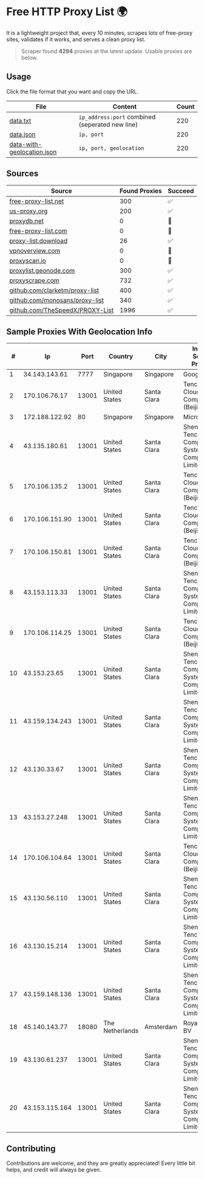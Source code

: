 
# Free HTTP Proxy List 🌍

It is a lightweight project that, every 10 minutes, scrapes lots of free-proxy sites, validates if it works, and serves a clean proxy list.


> Scraper found **4294** proxies at the latest update. Usable proxies are below.

## Usage

Click the file format that you want and copy the URL.


|File|Content|Count|
|----|-------|-----|
|[data.txt](https://raw.githubusercontent.com/themiralay/Proxy-List-World/master/data.txt)|`ip_address:port` combined (seperated new line)|220|
|[data.json](https://raw.githubusercontent.com/themiralay/Proxy-List-World/master/data.json)|`ip, port`|220|
|[data-with-geolocation.json](https://raw.githubusercontent.com/themiralay/Proxy-List-World/master/data-with-geolocation.json)|`ip, port, geolocation`|220|

## Sources

|Source|Found Proxies|Succeed|
|------|-------------|-------|
|[free-proxy-list.net](https://free-proxy-list.net)|300|✅|
|[us-proxy.org](https://www.us-proxy.org)|200|✅|
|[proxydb.net](http://proxydb.net)|0|🚫|
|[free-proxy-list.com](https://free-proxy-list.com/?page=&port=&type%5B%5D=http&type%5B%5D=https&up_time=0&search=Search)|0|🚫|
|[proxy-list.download](https://www.proxy-list.download/HTTP)|26|✅|
|[vpnoverview.com](https://vpnoverview.com/privacy/anonymous-browsing/free-proxy-servers)|0|🚫|
|[proxyscan.io](https://www.proxyscan.io)|0|🚫|
|[proxylist.geonode.com](https://proxylist.geonode.com/api/proxy-list?limit=300&page=1&sort_by=lastChecked&sort_type=desc&protocols=http,https)|300|✅|
|[proxyscrape.com](https://api.proxyscrape.com/v2/?request=displayproxies&protocol=http&timeout=10000&country=all&ssl=all&anonymity=all)|732|✅|
|[github.com/clarketm/proxy-list](https://raw.githubusercontent.com/clarketm/proxy-list/master/proxy-list-raw.txt)|400|✅|
|[github.com/monosans/proxy-list](https://raw.githubusercontent.com/monosans/proxy-list/main/proxies/http.txt)|340|✅|
|[github.com/TheSpeedX/PROXY-List](https://raw.githubusercontent.com/TheSpeedX/PROXY-List/master/http.txt)|1996|✅|


## Sample Proxies With Geolocation Info

|#|Ip|Port|Country|City|Internet Service Provider|
|-|--|----|-------|----|-------------------------|
|1|34.143.143.61|7777|Singapore|Singapore|Google LLC|
|2|170.106.76.17|13001|United States|Santa Clara|Tencent Cloud Computing (Beijing) Co|
|3|172.188.122.92|80|Singapore|Singapore|Microsoft|
|4|43.135.180.61|13001|United States|Santa Clara|Shenzhen Tencent Computer Systems Company Limited|
|5|170.106.135.2|13001|United States|Santa Clara|Tencent Cloud Computing (Beijing) Co|
|6|170.106.151.90|13001|United States|Santa Clara|Tencent Cloud Computing (Beijing) Co|
|7|170.106.150.81|13001|United States|Santa Clara|Tencent Cloud Computing (Beijing) Co|
|8|43.153.113.33|13001|United States|Santa Clara|Shenzhen Tencent Computer Systems Company Limited|
|9|170.106.114.25|13001|United States|Santa Clara|Tencent Cloud Computing (Beijing) Co|
|10|43.153.23.65|13001|United States|Santa Clara|Shenzhen Tencent Computer Systems Company Limited|
|11|43.159.134.243|13001|United States|Santa Clara|Shenzhen Tencent Computer Systems Company Limited|
|12|43.130.33.67|13001|United States|Santa Clara|Shenzhen Tencent Computer Systems Company Limited|
|13|43.153.27.248|13001|United States|Santa Clara|Shenzhen Tencent Computer Systems Company Limited|
|14|170.106.104.64|13001|United States|Santa Clara|Tencent Cloud Computing (Beijing) Co|
|15|43.130.56.110|13001|United States|Santa Clara|Shenzhen Tencent Computer Systems Company Limited|
|16|43.130.15.214|13001|United States|Santa Clara|Shenzhen Tencent Computer Systems Company Limited|
|17|43.159.148.136|13001|United States|Santa Clara|Shenzhen Tencent Computer Systems Company Limited|
|18|45.140.143.77|18080|The Netherlands|Amsterdam|RoyaleHosting BV|
|19|43.130.61.237|13001|United States|Santa Clara|Shenzhen Tencent Computer Systems Company Limited|
|20|43.153.115.164|13001|United States|Santa Clara|Shenzhen Tencent Computer Systems Company Limited|



## Contributing

Contributions are welcome, and they are greatly appreciated! Every
little bit helps, and credit will always be given.

